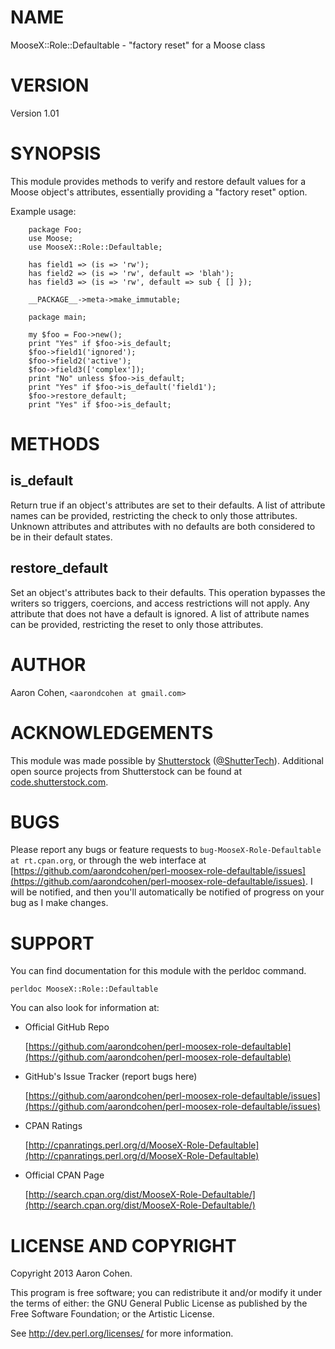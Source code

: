 # NAME

MooseX::Role::Defaultable - "factory reset" for a Moose class

# VERSION

Version 1.01

# SYNOPSIS

This module provides methods to verify and restore default values for a
Moose object's attributes, essentially providing a "factory reset" option.

Example usage:

        package Foo;
        use Moose;
        use MooseX::Role::Defaultable;

        has field1 => (is => 'rw');
        has field2 => (is => 'rw', default => 'blah');
        has field3 => (is => 'rw', default => sub { [] });

        __PACKAGE__->meta->make_immutable;

        package main;

        my $foo = Foo->new();
        print "Yes" if $foo->is_default;
        $foo->field1('ignored');
        $foo->field2('active');
        $foo->field3(['complex']);
        print "No" unless $foo->is_default;
        print "Yes" if $foo->is_default('field1');
        $foo->restore_default;
        print "Yes" if $foo->is_default;

# METHODS

## is\_default

Return true if an object's attributes are set to their defaults.  A list of
attribute names can be provided, restricting the check to only those
attributes.  Unknown attributes and attributes with no defaults are both
considered to be in their default states.

## restore\_default

Set an object's attributes back to their defaults.  This operation bypasses the
writers so triggers, coercions, and access restrictions will not apply.  Any
attribute that does not have a default is ignored.  A list of attribute names
can be provided, restricting the reset to only those attributes.

# AUTHOR

Aaron Cohen, `<aarondcohen at gmail.com>`

# ACKNOWLEDGEMENTS

This module was made possible by [Shutterstock](http://www.shutterstock.com/)
([@ShutterTech](https://twitter.com/ShutterTech)).  Additional open source
projects from Shutterstock can be found at
[code.shutterstock.com](http://code.shutterstock.com/).

# BUGS

Please report any bugs or feature requests to `bug-MooseX-Role-Defaultable at rt.cpan.org`, or through
the web interface at [https://github.com/aarondcohen/perl-moosex-role-defaultable/issues](https://github.com/aarondcohen/perl-moosex-role-defaultable/issues).  I will
be notified, and then you'll automatically be notified of progress on your bug as I make changes.

# SUPPORT

You can find documentation for this module with the perldoc command.

    perldoc MooseX::Role::Defaultable

You can also look for information at:

- Official GitHub Repo

    [https://github.com/aarondcohen/perl-moosex-role-defaultable](https://github.com/aarondcohen/perl-moosex-role-defaultable)

- GitHub's Issue Tracker (report bugs here)

    [https://github.com/aarondcohen/perl-moosex-role-defaultable/issues](https://github.com/aarondcohen/perl-moosex-role-defaultable/issues)

- CPAN Ratings

    [http://cpanratings.perl.org/d/MooseX-Role-Defaultable](http://cpanratings.perl.org/d/MooseX-Role-Defaultable)

- Official CPAN Page

    [http://search.cpan.org/dist/MooseX-Role-Defaultable/](http://search.cpan.org/dist/MooseX-Role-Defaultable/)

# LICENSE AND COPYRIGHT

Copyright 2013 Aaron Cohen.

This program is free software; you can redistribute it and/or modify it
under the terms of either: the GNU General Public License as published
by the Free Software Foundation; or the Artistic License.

See http://dev.perl.org/licenses/ for more information.
